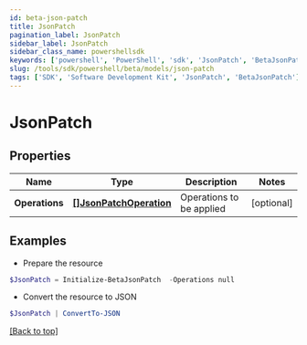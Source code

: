 ```yaml
---
id: beta-json-patch
title: JsonPatch
pagination_label: JsonPatch
sidebar_label: JsonPatch
sidebar_class_name: powershellsdk
keywords: ['powershell', 'PowerShell', 'sdk', 'JsonPatch', 'BetaJsonPatch'] 
slug: /tools/sdk/powershell/beta/models/json-patch
tags: ['SDK', 'Software Development Kit', 'JsonPatch', 'BetaJsonPatch']
---
```



# JsonPatch

## Properties

Name | Type | Description | Notes
------------ | ------------- | ------------- | -------------
**Operations** | [**[]JsonPatchOperation**](json-patch-operation) | Operations to be applied | [optional] 

## Examples

- Prepare the resource
```powershell
$JsonPatch = Initialize-BetaJsonPatch  -Operations null
```

- Convert the resource to JSON
```powershell
$JsonPatch | ConvertTo-JSON
```


[[Back to top]](#) 

